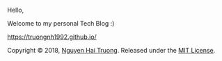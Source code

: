Hello,

Welcome to my personal Tech Blog :)

https://truongnh1992.github.io/

Copyright © 2018, [Nguyen Hai Truong](https://github.com/truongnh1992). Released under the [MIT License](https://github.com/truongnh1992/truongnh1992.github.io/blob/master/LICENSE).
